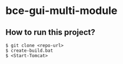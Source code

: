 # bce-gui-multi-module

## How to run this project?
```
$ git clone <repo-url>
$ create-build.bat
$ <Start-Tomcat>
